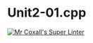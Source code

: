 # Unit2-01.cpp
[![Mr Coxall's Super Linter](https://github.com/ICS3U-Programming-VivianaH/Unit2-01.cpp/workflows/Mr%20Coxall's%20Super%20Linter/badge.svg)](https://github.com/ICS3U-Programming-VivianaH/Unit2-01.cpp/actions/)
